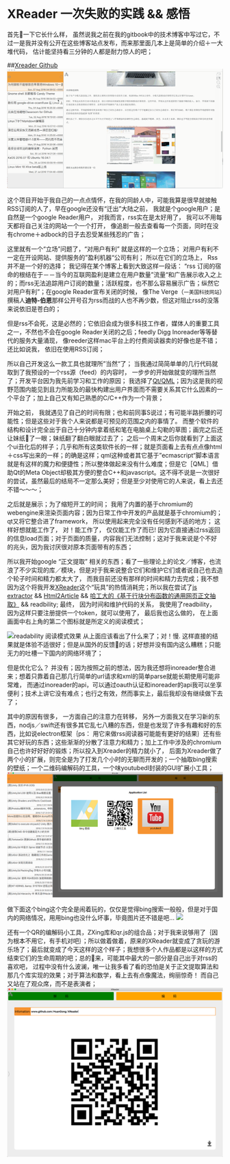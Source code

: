 # XReader 一次失败的实践 && 感悟



首先👀一下它长什么样， 虽然说我之前在我的gitbook中的技术博客中写过它，不过一是我并没有公开在这些博客站点发布，而来那里面几本上是简单的介绍＋一大堆代码， 估计能坚持看三分钟的人都是耐力惊人的吧；

##[Xreader Github](https://github.com/HuanGong/XReader)
![](assets/rss_reading.gif)

这个项目开始于我自己的一点点情怀，在我的同龄人中，可能我算是很早就接触RSS订阅的人了，早在google还没有“迁出”大陆之前， 我就是个google用户；是自然是一个google Reader用户， 对我而言，rss实在是太好用了， 我可以不用每天都将自己关注的网站一个一个打开， 像追剧一般去查看每一个页面，同时在没有chrome＋adbock的日子去忍受某些残忍的广告；

这里就有一个“立场”问题了，“对用户有利” 就是这样的一个立场； 对用户有利不一定在开设网站、提供服务的”盈利机器“公司有利； 所以在它们的立场上， Rss并不是一个好的选择； 我记得在某个博客上看到大致这样一段话： “rss 订阅的宿命的根结在于－－当今的互联网盈利是建立在用户数量”流量“和广告展示收入之上的；而rss无法追踪用户订阅的数量；活跃程度，也不那么容易展示广告；纵然它对用户有利”；在google Reader宣布关闭的时候， 像The Verge（`一美国科技网站`）撰稿人**迪特-伯恩**那样公开号召为rss而战的人也不再少数，但这对阻止rss的没落来说依旧是苍白的；

但是rss不会死，这是必然的；它依旧会成为很多科技工作者，媒体人的重要工具之一，不然也不会在google Reader关闭的之后；feedly Digg Inoreader等等替代的服务大量涌现， 像reeder这样mac平台上的付费阅读器卖的好像也是不错；还比如说我， 依旧在使用RSS订阅；

所以自己开发这么一款工具也就理所”当然“了； 当我通过简简单单的几行代码就取到了我预设的一个rss源（feed）的内容时， 一步步的开始做就变的理所当然了；开发平台因为我先前学习和工作的原因； 我选择了[Qt/QML](http://doc.qt.io/qt-5/qtqml-index.html)；因为这是我的视野范围内能见到且力所能及的最快构建出用户界面而不需要关系其它什么因素的一个平台了；加上自己又有知己熟悉的C/C++作为一个背景；

开始之前， 我就遇见了自己的时间有限；也和前同事S说过；有可能半路折腰的可能性；但是这些对于我个人来说都是可预见的范围之内的事情了。 而整个软件的结构和设计完全出于自己十分钟内拿着纸和笔在电脑桌上勾勒的草图；画完之后还让妹纸👀了一眼；妹纸翻了翻白眼就过去了； 之后一个周末之后你就看到了上面这个ui丑化后的样子；几乎和所有这类软件长的一样；就是页面看上去有点点像html＋css写出来的一样；的确是这样；qml这种或者其它基于”ecmascript“脚本语言就是有这样的魔力和便捷性；所以整体做起来没有什么难度；但是它［QML］借助Qt的Meta Object却极其方便的整合C++和javascript。这不得不说是一次很好的尝试，虽然最后的结局不一定那么美好；但是至少对使用它的人来说，看上去还不错～～～；

之后就是展示；为了缩短开工的时间； 我用了内置的基于chromium的webengine来渲染页面内容；因为日常工作中开发的产品就是基于chromium的；qt又将它整合进了framework， 所以使用起来完全没有任何感到不适的地方； 这样好想就能工作了， 对！能工作了， 仅仅能工作了而已! 因为它直接通过rss返回的信息load页面；对于页面的质量，内容我们无法控制；这对于我来说是个不好的兆头，因为我讨厌很对原本页面带有的东西；

所以我开始google “正文提取” 相关的东西；看了一些理论上的论文／博客，也流浪了不少实现的库／模块，但是对于我来说整合它们和维护它们或者说自己也去造个轮子时间和精力都太大了， 而我目前还没有那样的时间和精力去完成；我不想因为这个将我开发[XReader](https://github.com/HuanGong/XReader)这个“玩具”的热情消耗完；所以我在尝试了[js extractor](https://github.com/SKing7/extractor) && [Html2Article](https://github.com/stanzhai/Html2Article) && [哈工大的《基于行块分布函数的通用网页正文抽取》](http://code.google.com/p/cx-extractor/) && readbility; 
最终， 因为时间和维护代码的关系， 我使用了readbility， 因为这样只要注册提供一个token，就可以使用了， 最后我也这么做的， 在上面画面中右上角的第二个图标就是所定义的阅读模式；

![readability 阅读模式效果](./assets/readability_api.gif)
从上面应该看出了什么来了；对！慢. 这样直接的结果就是体验不适很好；但是从国外的反馈👀的话；好想并没有国内这么糟糕；只能无力的吐槽一下国内的网络环境了；

但是优化它么？ 并没有；因为按照之前的想法，因为我还想将inoreader整合进来；想着只靠着自己那几行简单的url请求和xml的简单parse就能长期使用可能非常难， 而通过inoreader的api，可以通过oauth认证和inoreader的api我可以坐享便利；技术上讲它没有难点；也行之有效，然而事实上，最后我却没有继续做下去了；

其中的原因有很多， 一方面自己的注意力在转移， 另外一方面我又在学习新的东西，nodjs／swift还有很多其它乱七八糟的东西，但是也发现了许多有趣和好的东西，比如说electron框架｛ps： 用它来做rss阅读器可能能有更好的结果｝还有些其它好玩的东西；这些渐渐的分散了注意力和精力；加上工作中涉及的chromium自己也许好好好的锻炼；所以投入到Xreader的精力就小了， 后面为Xreader做了两个小的扩展，则完全是为了打发几个小时的无聊而开发的；一个抽取bing搜索的壁纸；一个二维码编解码的工具，一个味youtubedl封装的GUI扩展小工具；
![](./assets/xreader_extension.png)

做下面这个bing这个完全是闹着玩的，仅仅是觉得bing搜索一般般，但是对于国内的网络情况，用用bing也没什么坏事，毕竟图片还不错是吧...
![](./assets/xreader_bing.png)


还有一个QR的编解码小工具，ZXing库和qr.js的组合品；对于我来说够用了｛因为根本不用它，有手机对吧｝；所以做着做着，原来的XReader就变成了贪玩的游乐场了；最后就变成了今天这样的这个样子；我想很多个人作品都是以这样的方式结束它们的生命周期的吧；总的👀来，可能其中最大的一部分是自己出于对rss的喜欢吧， 过程中没有什么波澜，唯一让我多看了看的恐怕是关于正文提取算法和那几个库实现的效果；对于算法和数学，看上去有点像魔法，绚丽惊奇！ 而自己又站在了观众席，而不是表演者；
![](./assets/xreader_qrcode.png)



